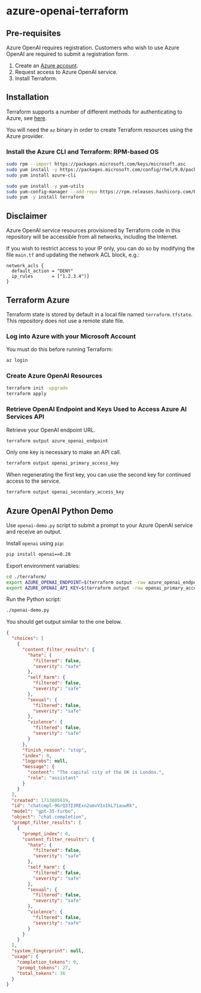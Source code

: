 # azure-openai-terraform

## Pre-requisites

Azure OpenAI requires registration. Customers who wish to use Azure OpenAI are required to submit a registration form.

1. Create an [Azure account](https://portal.azure.com/).
2. Request access to Azure OpenAI service.
3. Install Terraform.

## Installation

Terraform supports a number of different methods for authenticating to Azure, see [here](https://registry.terraform.io/providers/hashicorp/azurerm/latest/docs/guides/azure_cli).

You will need the `az` binary in order to create Terraform resources using the Azure provider.

### Install the Azure CLI and Terraform: RPM-based OS

```bash
sudo rpm --import https://packages.microsoft.com/keys/microsoft.asc
sudo yum install -y https://packages.microsoft.com/config/rhel/9.0/packages-microsoft-prod.rpm
sudo yum install azure-cli
```

```bash
sudo yum install -y yum-utils
sudo yum-config-manager --add-repo https://rpm.releases.hashicorp.com/RHEL/hashicorp.repo
sudo yum -y install terraform
```

## Disclaimer

Azure OpenAI service resources provisioned by Terraform code in this repository will be accessible from all networks, including the Internet.

If you wish to restrict access to your IP only, you can do so by modifying the file `main.tf` and updating the network ACL block, e.g.:

```
network_acls {
  default_action = "DENY"
  ip_rules       = ["1.2.3.4")]
}
```

## Terraform Azure

Terraform state is stored by default in a local file named `terraform.tfstate`. This repository does not use a remote state file.

### Log into Azure with your Microsoft Account

You must do this before running Terraform:

```bash
az login
```

### Create Azure OpenAI Resources

```bash
terraform init -upgrade
terraform apply
```

### Retrieve OpenAI Endpoint and Keys Used to Access Azure AI Services API

Retrieve your OpenAI endpoint URL.

```bash
terraform output azure_openai_endpoint
```

Only one key is necessary to make an API call.

```bash
terraform output openai_primary_access_key
```

When regenerating the first key, you can use the second key for continued access to the service.

```bash
terraform output openai_secondary_access_key
```

## Azure OpenAI Python Demo

Use `openai-demo.py` script to submit a prompt to your Azure OpenAI service and receive an output.

Install `openai` using `pip`:

```bash
pip install openai==0.28
```

Export environment variables:

```bash
cd ./terraform/
export AZURE_OPENAI_ENDPOINT=$(terraform output -raw azure_openai_endpoint)
export AZURE_OPENAI_API_KEY=$(terraform output -raw openai_primary_access_key)
```

Run the Python script:

```bash
./openai-demo.py
```

You should get output similar to the one below.

```json
{
  "choices": [
    {
      "content_filter_results": {
        "hate": {
          "filtered": false,
          "severity": "safe"
        },
        "self_harm": {
          "filtered": false,
          "severity": "safe"
        },
        "sexual": {
          "filtered": false,
          "severity": "safe"
        },
        "violence": {
          "filtered": false,
          "severity": "safe"
        }
      },
      "finish_reason": "stop",
      "index": 0,
      "logprobs": null,
      "message": {
        "content": "The capital city of the UK is London.",
        "role": "assistant"
      }
    }
  ],
  "created": 1713805619,
  "id": "chatcmpl-9GrQ37I3RExn2umvVIoIkL71auwRk",
  "model": "gpt-35-turbo",
  "object": "chat.completion",
  "prompt_filter_results": [
    {
      "prompt_index": 0,
      "content_filter_results": {
        "hate": {
          "filtered": false,
          "severity": "safe"
        },
        "self_harm": {
          "filtered": false,
          "severity": "safe"
        },
        "sexual": {
          "filtered": false,
          "severity": "safe"
        },
        "violence": {
          "filtered": false,
          "severity": "safe"
        }
      }
    }
  ],
  "system_fingerprint": null,
  "usage": {
    "completion_tokens": 9,
    "prompt_tokens": 27,
    "total_tokens": 36
  }
}
```
